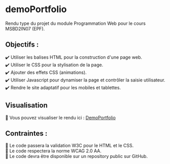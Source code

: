 # demoPortfolio

Rendu type du projet du module Programmation Web pour le cours MSBD2IN07 (EPF).

## Objectifs :
:heavy_check_mark: Utiliser les balises HTML pour la construction d'une page web.  
:heavy_check_mark: Utiliser le CSS pour la stylisation de la page.  
:heavy_check_mark: Ajouter des effets CSS (animations).  
:heavy_check_mark: Utiliser Javascript pour dynamiser la page et contrôler la saisie utilisateur.   
:heavy_check_mark: Rendre le site adaptatif pour les mobiles et tablettes. 

## Visualisation

:memo: Vous pouvez visualiser le rendu ici : [DemoPortfolio](https://princecorg.github.io/demoPortfolio/)

## Contraintes :
:rotating_light: Le code passera la validation W3C pour le HTML et le CSS.  
:rotating_light: Le code respectera la norme WCAG 2.0 AA.  
:rotating_light: Le code devra être disponible sur un repository public sur GitHub.  

